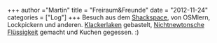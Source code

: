 +++
author ="Martin"
title = "Freiraum&Freunde"
date = "2012-11-24"
categories = ["Log"]
+++
Besuch aus dem [Shackspace](http://shackspace.de/), von OSMlern, Lockpickern und anderen. [Klackerlaken](http://meyleankronemann.de/klackerlaken/) gebastelt, [Nichtnewtonsche Flüssigkeit](http://de.wikipedia.org/wiki/Nichtnewtonsches_Fluid) gemacht und Kuchen gegessen. :)
